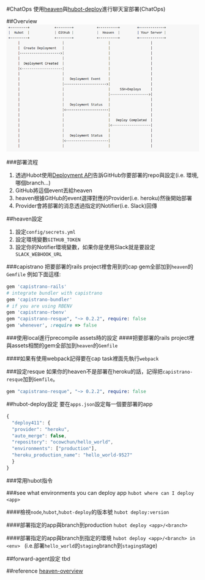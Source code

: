 #ChatOps
使用[heaven](https://github.com/atmos/heaven)與[hubot-deploy](https://github.com/atmos/hubot-deploy)進行聊天室部署(ChatOps)

##Overview
![chatops_overview](../images/chatops_overview.png)

###部署流程

1. 透過Hubot使用[Deployment API](https://developer.github.com/v3/repos/deployments/)告訴GitHub你要部署的repo與設定(i.e. 環境,哪個branch...)
2. GitHub將這個event丟給heaven
3. heaven根據GitHub的event選擇對應的Provider(i.e. heroku)然後開始部署
4. Provider會將部署的消息透過指定的Notifier(i.e. Slack)回傳

##heaven設定
1. 設定`config/secrets.yml`
2. 設定環境變數`GITHUB_TOKEN`
3. 設定你的Notifier環境變數，如果你是使用Slack就是要設定`SLACK_WEBHOOK_URL`

###capistrano
把要部署的rails project裡會用到的cap gem全部加到`heaven`的`Gemfile`
例如下面這樣:

```ruby
gem 'capistrano-rails'
# integrate bundler with capistrano
gem 'capistrano-bundler'
# if you are using RBENV
gem 'capistrano-rbenv'
gem "capistrano-resque", "~> 0.2.2", require: false
gem 'whenever', :require => false
```

###使用local進行precompile assets時的設定
####把要部署的rails project裡與assets相關的gem全部加到`heaven`的`Gemfile`

####如果有使用webpack記得要在cap task裡面先執行`webpack`

###設定resque
如果你的heaven不是部署在heroku的話，記得把`capistrano-resque`加到`Gemfile`。
```ruby
gem "capistrano-resque", "~> 0.2.2", require: false
```

##hubot-deploy設定
要在`apps.json`設定每一個要部署的app
```js
{
  "deploy411": {
  "provider": "heroku",
  "auto_merge": false,
  "repository": "ocowchun/hello_world",
  "environments": ["production"],
  "heroku_production_name": "hello_world-9527"
  }
}
```

###常用hubot指令

###see what environments you can deploy app
`hubot where can I deploy <app>`

####檢視`node`,`hubot`,`hubot-deploy`的版本號
`hubot deploy:version`

####部署指定的app與branch到production
`hubot deploy <app>/<branch>`

####部署指定的app與branch到指定的環境
`hubot deploy <app>/<branch> in <env> `
(i.e.部署`hello_world`的`staging`branch到`staging`stage)


##forward-agent設定
tbd

##reference
[heaven-overview](https://github.com/atmos/heaven/blob/master/doc/overview.md)
